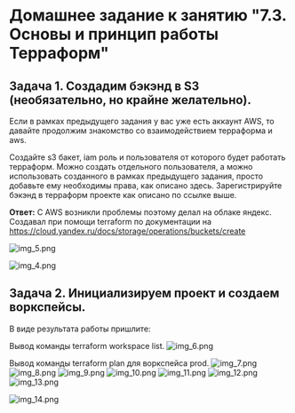 # Домашнее задание к занятию "7.3. Основы и принцип работы Терраформ"

## Задача 1. Создадим бэкэнд в S3 (необязательно, но крайне желательно).
Если в рамках предыдущего задания у вас уже есть аккаунт AWS, то давайте продолжим знакомство со взаимодействием терраформа и aws.

Создайте s3 бакет, iam роль и пользователя от которого будет работать терраформ. Можно создать отдельного пользователя, а можно использовать созданного в рамках предыдущего задания, просто добавьте ему необходимы права, как описано здесь.
Зарегистрируйте бэкэнд в терраформ проекте как описано по ссылке выше.

**Ответ:** С AWS возникли проблемы поэтому делал на облаке яндекс.
Создавал при помощи terraform по документации на https://cloud.yandex.ru/docs/storage/operations/buckets/create

![img_5.png](img_5.png)

![img_4.png](img_4.png)

## Задача 2. Инициализируем проект и создаем воркспейсы.
В виде результата работы пришлите:

Вывод команды terraform workspace list.
![img_6.png](img_6.png)

Вывод команды terraform plan для воркспейса prod.
![img_7.png](img_7.png)
![img_8.png](img_8.png)
![img_9.png](img_9.png)
![img_10.png](img_10.png)
![img_11.png](img_11.png)
![img_12.png](img_12.png)
![img_13.png](img_13.png)

![img_14.png](img_14.png)
